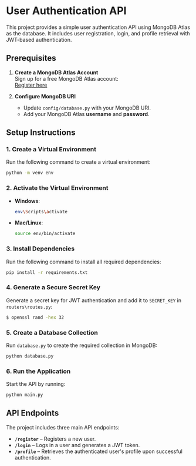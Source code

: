 # User Authentication API

This project provides a simple user authentication API using MongoDB Atlas as the database. It includes user registration, login, and profile retrieval with JWT-based authentication.

## Prerequisites

1. **Create a MongoDB Atlas Account**  
   Sign up for a free MongoDB Atlas account:  
   [Register here](https://www.mongodb.com/cloud/atlas/register)

2. **Configure MongoDB URI**  
   - Update `config/database.py` with your MongoDB URI.  
   - Add your MongoDB Atlas **username** and **password**.

## Setup Instructions

### 1. Create a Virtual Environment  
Run the following command to create a virtual environment:

```sh
python -m venv env
```

### 2. Activate the Virtual Environment

- **Windows**:  
  ```sh
  env\Scripts\activate
  ```

- **Mac/Linux**:  
  ```sh
  source env/bin/activate
  ```

### 3. Install Dependencies

Run the following command to install all required dependencies:

```sh
pip install -r requirements.txt
```

### 4. Generate a Secure Secret Key

Generate a secret key for JWT authentication and add it to `SECRET_KEY` in `routers\routes.py`:

```sh
$ openssl rand -hex 32
```

### 5. Create a Database Collection

Run `database.py` to create the required collection in MongoDB:

```sh
python database.py
```

### 6. Run the Application

Start the API by running:

```sh
python main.py
```

## API Endpoints

The project includes three main API endpoints:

- **`/register`** – Registers a new user.  
- **`/login`** – Logs in a user and generates a JWT token.  
- **`/profile`** – Retrieves the authenticated user's profile upon successful authentication.
